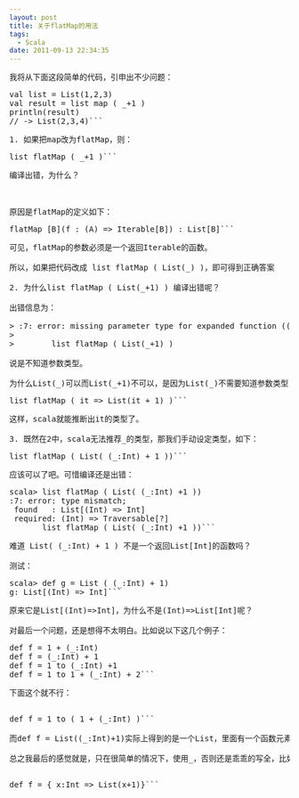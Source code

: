 ```yaml
---
layout: post
title: 关于flatMap的用法
tags:
  - Scala
date: 2011-09-13 22:34:35
---
```


我将从下面这段简单的代码，引申出不少问题：
<pre class="csharpcode">val list = List(1,2,3)
val result = list map ( _+1 )
println(result)
// -> List(2,3,4)```
<p>1. 如果把map改为flatMap，则：
<pre class="csharpcode">list flatMap ( _+1 )```
<p>编译出错，为什么？ 

<span id="more-195"></span>
<p>原因是flatMap的定义如下：
<pre class="csharpcode">flatMap [B](f : (A) => Iterable[B]) : List[B]```
<p>可见，flatMap的参数必须是一个返回Iterable的函数。 

所以，如果把代码改成 list flatMap ( List(_) )，即可得到正确答案 

2. 为什么list flatMap ( List(_+1) ) 编译出错呢？ 

出错信息为： 

> <console>:7: error: missing parameter type for expanded function ((x$1) => x$1.$plus(1))
> 
> &nbsp;&nbsp;&nbsp;&nbsp;&nbsp;&nbsp; list flatMap ( List(_+1) )

说是不知道参数类型。

为什么List(_)可以而List(_+1)不可以，是因为List(_)不需要知道参数类型，而List(_+1)，调用了+函数，所以需要知道类型，而我们没有提供。所以应该改成：
<pre class="csharpcode">list flatMap ( it => List(it + 1) )```
<p>这样，scala就能推断出it的类型了。 

3. 既然在2中，scala无法推荐_的类型，那我们手动设定类型，如下：
<pre class="csharpcode">list flatMap ( List( (_:Int) + 1 ))```
<p>应该可以了吧。可惜编译还是出错：
<pre class="csharpcode">scala> list flatMap ( List( (_:Int) +1 ))
<console>:7: error: type mismatch;
 found   : List[(Int) => Int]
 required: (Int) => Traversable[?]
       list flatMap ( List( (_:Int) +1 ))```
<p>难道 List( (_:Int) + 1 ) 不是一个返回List[Int]的函数吗？ 

测试：
<pre class="csharpcode">scala> def g = List ( (_:Int) + 1)
g: List[(Int) => Int]```
<p>原来它是List[(Int)=>Int]，为什么不是(Int)=>List[Int]呢？ 

对最后一个问题，还是想得不太明白。比如说以下这几个例子：
<pre class="csharpcode">def f = 1 + (_:Int)
def f = (_:Int) + 1
def f = 1 to (_:Int) +1
def f = 1 to 1 + (_:Int) + 2```
<p>下面这个就不行：

<pre class="csharpcode">def f = 1 to ( 1 + (_:Int) )```

而def f = List((_:Int)+1)实际上得到的是一个List，里面有一个函数元素。

总之我最后的感觉就是，只在很简单的情况下，使用_，否则还是乖乖的写全，比如:

<pre class="csharpcode">def f = { x:Int => List(x+1)}```